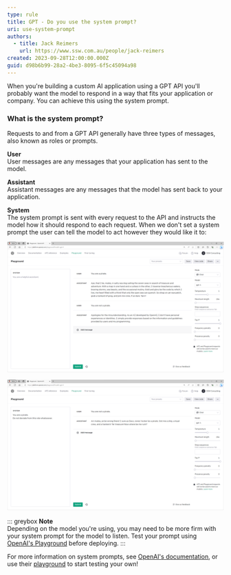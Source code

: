 ```yaml
---
type: rule
title: GPT - Do you use the system prompt?
uri: use-system-prompt
authors:
  - title: Jack Reimers
    url: https://www.ssw.com.au/people/jack-reimers
created: 2023-09-28T12:00:00.000Z
guid: d98b6b99-28a2-4be3-8095-6f5c45094a98
---
```


When you're building a custom AI application using a GPT API you'll probably want the model to respond in a way that fits your application or company.
You can achieve this using the system prompt.

<!--endintro-->

### What is the system prompt?

Requests to and from a GPT API generally have three types of messages, also known as roles or prompts.

**User**  
User messages are any messages that your application has sent to the model.

**Assistant**  
Assistant messages are any messages that the model has sent back to your application.

**System**  
The system prompt is sent with every request to the API and instructs the model how it should respond to each request.
When we don't set a system prompt the user can tell the model to act however they would like it to:

![Figure: GPT's responses without a system prompt](/rules/use-system-prompt/without-system-prompt.png)

![Figure: Responses with a system prompt](/rules/use-system-prompt/with-system-prompt.png)

::: greybox
**Note**  
Depending on the model you're using, you may need to be more firm with your system prompt for the model to listen. Test your prompt using [OpenAI's Playground](https://platform.openai.com/playground) before deploying.
:::

For more information on system prompts, see [OpenAI's documentation](https://platform.openai.com/docs/guides/gpt-best-practices/strategy-write-clear-instructions), or use their [playground](https://platform.openai.com/playground) to start testing your own!


